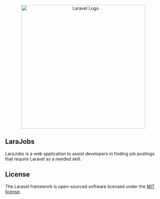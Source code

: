 <p align="center"><a href="https://laravel.com" target="_blank"><img src="https://raw.githubusercontent.com/laravel/art/master/logo-lockup/5%20SVG/2%20CMYK/1%20Full%20Color/laravel-logolockup-cmyk-red.svg" width="400" alt="Laravel Logo"></a></p>

## LaraJobs

LaraJobs is a web application to assist developers in finding job postings that require Laravel as a needed skill.

## License

The Laravel framework is open-sourced software licensed under the [MIT license](https://opensource.org/licenses/MIT).
